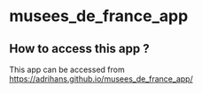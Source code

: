 # musees_de_france_app

## How to access this app ? 

This app can be accessed from https://adrihans.github.io/musees_de_france_app/
